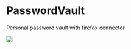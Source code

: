 # PasswordVault
Personal password vault with firefox connector

![](https://raw.githubusercontent.com/DevElkami/PasswordVault/vault.png)
